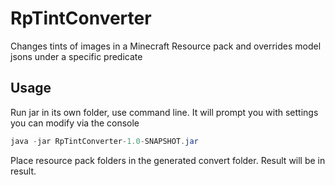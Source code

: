 # RpTintConverter
Changes tints of images in a Minecraft Resource pack and overrides model jsons under a specific predicate

## Usage
Run jar in its own folder, use command line. It will prompt you with settings you can modify via the console

```java
java -jar RpTintConverter-1.0-SNAPSHOT.jar
```

Place resource pack folders in the generated convert folder. Result will be in result.

